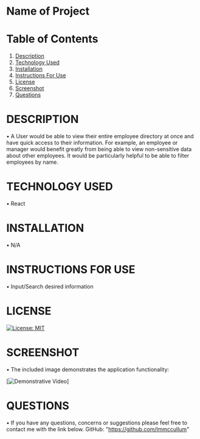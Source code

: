 # Name of Project

# Table of Contents

  1. [Description](#Description)
  2. [Technology Used](#TechnologyUsed)
  3. [Installation](#Installation)
  4. [Instructions For Use](#InstructionsForUse)
  5. [License](#License)
  6. [Screenshot](#Screenshot)
  7. [Questions](#Questions)

# DESCRIPTION
•  A User would be able to view their entire employee directory at once and have quick access to their information. For example, an employee or manager would benefit greatly from being able to view non-sensitive data about other employees. It would be particularly helpful to be able to filter employees by name.

# TECHNOLOGY USED
• React

# INSTALLATION
• N/A

# INSTRUCTIONS FOR USE
•  Input/Search desired information

# LICENSE

[![License: MIT](https://img.shields.io/badge/License-MIT-yellow.svg)](https://opensource.org/licenses/MIT)

# SCREENSHOT
• The included image demonstrates the application functionality:

[![Demonstrative Video](https://i.imgur.com/cISTyU4.png)]

# QUESTIONS
• If you have any questions, concerns or suggestions please feel free to contact me with the link below.
GitHub: "https://github.com/lmmccullum"

